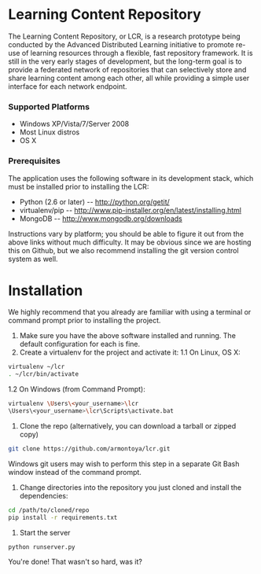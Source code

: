 # Learning Content Repository

The Learning Content Repository, or LCR, is a research prototype being conducted by the Advanced Distributed Learning initiative to promote re-use of learning resources through a flexible, fast repository framework. It is still in the very early stages of development, but the long-term goal is to provide a federated network of repositories that can selectively store and share learning content among each other, all while providing a simple user interface for each network endpoint.


### Supported Platforms

- Windows XP/Vista/7/Server 2008
- Most Linux distros
- OS X

### Prerequisites

The application uses the following software in its development stack, which must be installed prior to installing the LCR:

- Python (2.6 or later) -- http://python.org/getit/
- virtualenv/pip -- http://www.pip-installer.org/en/latest/installing.html
- MongoDB -- http://www.mongodb.org/downloads

Instructions vary by platform; you should be able to figure it out from the above links without much difficulty. It may be obvious since we are hosting this on Github, but we also recommend installing the git version control system as well.

# Installation

We highly recommend that you already are familiar with using a terminal or command prompt prior to installing the project. 

1. Make sure you have the above software installed and running. The default configuration for each is fine.
1. Create a virtualenv for the project and activate it:
1.1 On Linux, OS X:
```bash
virtualenv ~/lcr
. ~/lcr/bin/activate
```
1.2 On Windows (from Command Prompt):
```bash
virtualenv \Users\<your_username>\lcr
\Users\<your_username>\lcr\Scripts\activate.bat
```
1. Clone the repo (alternatively, you can download a tarball or zipped copy)
```bash
git clone https://github.com/armontoya/lcr.git
```
Windows git users may wish to perform this step in a separate Git Bash window instead of the command prompt.
1. Change directories into the repository you just cloned and install the dependencies:
```bash
cd /path/to/cloned/repo
pip install -r requirements.txt
```
1. Start the server
```bash
python runserver.py
```
You're done! That wasn't so hard, was it?


